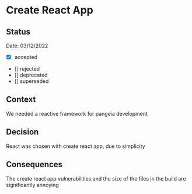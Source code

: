 # Create React App

## Status

Date: 03/12/2022

- [x] accepted
- [] rejected
- [] deprecated
- [] superseded

## Context

We needed a reactive framework for pangeia development

## Decision

React was chosen with create react app, due to simplicity

## Consequences

The create react app vulnerabilities and the size of the files in the build are significantly annoying
